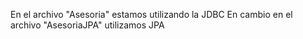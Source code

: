 En el archivo "Asesoria" estamos utilizando la JDBC
En cambio en el archivo "AsesoriaJPA" utilizamos JPA
